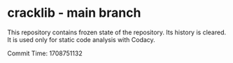 # cracklib - main branch

This repository contains frozen state of the repository.
Its history is cleared. It is used only for static code
analysis with Codacy.

Commit Time: 1708751132